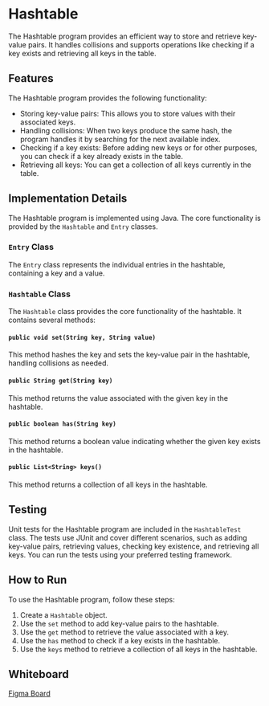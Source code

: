 # Hashtable

The Hashtable program provides an efficient way to store and retrieve key-value pairs. It handles collisions and supports operations like checking if a key exists and retrieving all keys in the table.

## Features

The Hashtable program provides the following functionality:

- Storing key-value pairs: This allows you to store values with their associated keys.
- Handling collisions: When two keys produce the same hash, the program handles it by searching for the next available index.
- Checking if a key exists: Before adding new keys or for other purposes, you can check if a key already exists in the table.
- Retrieving all keys: You can get a collection of all keys currently in the table.

## Implementation Details

The Hashtable program is implemented using Java. The core functionality is provided by the `Hashtable` and `Entry` classes.

### `Entry` Class

The `Entry` class represents the individual entries in the hashtable, containing a key and a value.

### `Hashtable` Class

The `Hashtable` class provides the core functionality of the hashtable. It contains several methods:

#### `public void set(String key, String value)`
This method hashes the key and sets the key-value pair in the hashtable, handling collisions as needed.

#### `public String get(String key)`
This method returns the value associated with the given key in the hashtable.

#### `public boolean has(String key)`
This method returns a boolean value indicating whether the given key exists in the hashtable.

#### `public List<String> keys()`
This method returns a collection of all keys in the hashtable.

## Testing

Unit tests for the Hashtable program are included in the `HashtableTest` class. The tests use JUnit and cover different scenarios, such as adding key-value pairs, retrieving values, checking key existence, and retrieving all keys. You can run the tests using your preferred testing framework.

## How to Run

To use the Hashtable program, follow these steps:

1. Create a `Hashtable` object.
2. Use the `set` method to add key-value pairs to the hashtable.
3. Use the `get` method to retrieve the value associated with a key.
4. Use the `has` method to check if a key exists in the hashtable.
5. Use the `keys` method to retrieve a collection of all keys in the hashtable.

## Whiteboard

[Figma Board](https://www.figma.com/file/38enk18hXiPM4CAHJFw8cS/Code30WB?type=whiteboard&node-id=0%3A1&t=nSqCMMLHFyVV2Het-1)